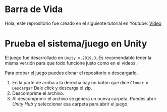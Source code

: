 # Barra de Vida
Hola, este reprositorio fue creado en el siguiente tutorial en Youtube:
[Video](https://www.youtube.com)

# Prueba el sistema/juego en Unity
El juego fue desarrollado en `Unity v.2019.3`. Es recomendable tener la misma versión para que todo funcione justo como en el videos.

Para probar el juego puedes clonar el repositorio o descargarlo. 
1. En la parte de arriba a la derecha hay un botón que dice `Clonar o Descargar` Dale click y descarga el zip.
2. Descomprime el archivo.
3. Al descomprimir el archivo se genera un nueva carpeta. Puedes abrir *Unity Hub* y seleccionar esa carpeta para abrir el juego.